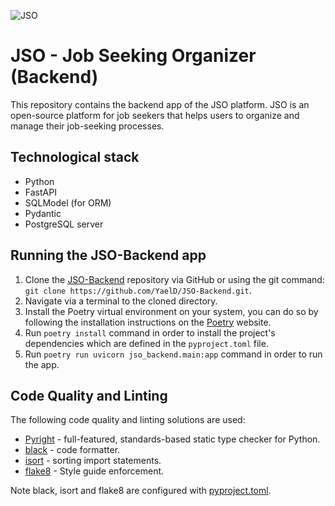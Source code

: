 ![JSO](https://github.com/YaelD/JSO-Frontend/assets/63968945/f9d9e5ea-300d-439a-9c3a-98e9afb94181)

# JSO - Job Seeking Organizer (Backend)
This repository contains the backend app of the JSO platform.
JSO is an open-source platform for job seekers that helps users to organize and manage their job-seeking processes.

## Technological stack
- Python
- FastAPI
- SQLModel (for ORM)
- Pydantic
- PostgreSQL server

## Running the JSO-Backend app
1. Clone the [JSO-Backend](https://github.com/YaelD/JSO-Backend) repository via GitHub or using the git command: ``` git clone https://github.com/YaelD/JSO-Backend.git ```.
2. Navigate via a terminal to the cloned directory.
3. Install the Poetry virtual environment on your system, you can do so by following the installation instructions on the [Poetry](https://python-poetry.org/docs/) website.
4. Run `poetry install` command in order to install the project's dependencies which are defined in the `pyproject.toml` file.
5. Run `poetry run uvicorn jso_backend.main:app` command in order to run the app.

## Code Quality and Linting
The following code quality and linting solutions are used:

- [Pyright](https://microsoft.github.io/pyright/#/) - full-featured, standards-based static type checker for Python.
- [black](https://github.com/psf/black) - code formatter.
- [isort](https://github.com/PyCQA/isort) - sorting import statements.
- [flake8](https://flake8.pycqa.org/en/latest/) - Style guide enforcement.

Note black, isort and flake8 are configured with [pyproject.toml](https://github.com/YaelD/JSO-Backend/blob/main/pyproject.toml).